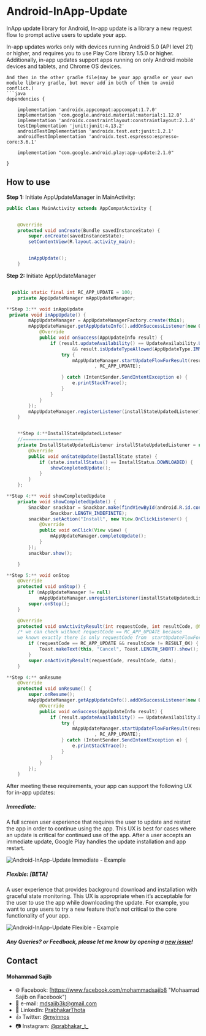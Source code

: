 
# Android-InApp-Update
InApp update library for Android, In-app update is a library a new request flow to prompt active users to update your app.

In-app updates works only with devices running Android 5.0 (API level 21) or higher, and requires you to use Play Core library 1.5.0 or higher. Additionally, in-app updates support apps running on only Android mobile devices and tablets, and Chrome OS devices.
  

```
And then in the other gradle file(may be your app gradle or your own module library gradle, but never add in both of them to avoid conflict.)
```java
dependencies {

    implementation 'androidx.appcompat:appcompat:1.7.0'
    implementation 'com.google.android.material:material:1.12.0'
    implementation 'androidx.constraintlayout:constraintlayout:2.1.4'
    testImplementation 'junit:junit:4.13.2'
    androidTestImplementation 'androidx.test.ext:junit:1.2.1'
    androidTestImplementation 'androidx.test.espresso:espresso-core:3.6.1'

    implementation "com.google.android.play:app-update:2.1.0"

}
```          
How to use
-----
**Step 1:** Initiate AppUpdateManager in MainActivity:
```java
public class MainActivity extends AppCompatActivity {


    @Override
    protected void onCreate(Bundle savedInstanceState) {
        super.onCreate(savedInstanceState);
        setContentView(R.layout.activity_main);


        inAppUpdate();
    }
```
**Step 2:** Initiate AppUpdateManager
```java

  public static final int RC_APP_UPDATE = 100;
    private AppUpdateManager mAppUpdateManager;

**Step 3:** void inAppUpdate
 private void inAppUpdate() {
        mAppUpdateManager = AppUpdateManagerFactory.create(this);
        mAppUpdateManager.getAppUpdateInfo().addOnSuccessListener(new OnSuccessListener<AppUpdateInfo>() {
            @Override
            public void onSuccess(AppUpdateInfo result) {
                if (result.updateAvailability() == UpdateAvailability.UPDATE_AVAILABLE
                        && result.isUpdateTypeAllowed(AppUpdateType.IMMEDIATE)) {
                    try {
                        mAppUpdateManager.startUpdateFlowForResult(result, AppUpdateType.IMMEDIATE, MainActivity.this
                                , RC_APP_UPDATE);

                    } catch (IntentSender.SendIntentException e) {
                        e.printStackTrace();
                    }
                }
            }
        });
        mAppUpdateManager.registerListener(installStateUpdatedListener);
    }


    **Step 4:**InstallStateUpdatedListener
    //======================
    private InstallStateUpdatedListener installStateUpdatedListener = new InstallStateUpdatedListener() {
        @Override
        public void onStateUpdate(InstallState state) {
            if (state.installStatus() == InstallStatus.DOWNLOADED) {
                showCompletedUpdate();
            }
        }
    };

**Step 4:** void showCompletedUpdate
    private void showCompletedUpdate() {
        Snackbar snackbar = Snackbar.make(findViewById(android.R.id.content), "New app is ready!",
                Snackbar.LENGTH_INDEFINITE);
        snackbar.setAction("Install", new View.OnClickListener() {
            @Override
            public void onClick(View view) {
                mAppUpdateManager.completeUpdate();
            }
        });
        snackbar.show();

    }

**Step 5:** void onStop
    @Override
    protected void onStop() {
        if (mAppUpdateManager != null)
            mAppUpdateManager.unregisterListener(installStateUpdatedListener);
        super.onStop();
    }

    @Override
    protected void onActivityResult(int requestCode, int resultCode, @Nullable Intent data) {
    /* we can check without requestCode == RC_APP_UPDATE because
    we known exactly there is only requestCode from  startUpdateFlowForResult() */
        if (requestCode == RC_APP_UPDATE && resultCode != RESULT_OK) {
            Toast.makeText(this, "Cancel", Toast.LENGTH_SHORT).show();
        }
        super.onActivityResult(requestCode, resultCode, data);
    }

**Step 4:** onResume
    @Override
    protected void onResume() {
        super.onResume();
        mAppUpdateManager.getAppUpdateInfo().addOnSuccessListener(new OnSuccessListener<AppUpdateInfo>() {
            @Override
            public void onSuccess(AppUpdateInfo result) {
                if (result.updateAvailability() == UpdateAvailability.DEVELOPER_TRIGGERED_UPDATE_IN_PROGRESS) {
                    try {
                        mAppUpdateManager.startUpdateFlowForResult(result, AppUpdateType.IMMEDIATE, MainActivity.this
                                , RC_APP_UPDATE);
                    } catch (IntentSender.SendIntentException e) {
                        e.printStackTrace();
                    }
                }
            }
        });
    }
```

After meeting these requirements, your app can support the following UX for in-app updates:

##### Immediate:
A full screen user experience that requires the user to update and restart the app in order to continue using the app. This UX is best for cases where an update is critical for continued use of the app. After a user accepts an immediate update, Google Play handles the update installation and app restart.

![Android-InApp-Update Immediate - Example](https://developer.android.com/images/app-bundle/immediate_flow.png)
##### Flexible: [BETA]
A user experience that provides background download and installation with graceful state monitoring. This UX is appropriate when it’s acceptable for the user to use the app while downloading the update. For example, you want to urge users to try a new feature that’s not critical to the core functionality of your app.

![Android-InApp-Update Flexible - Example](https://developer.android.com/images/app-bundle/flexible_flow.png)
##### Any Queries? or Feedback, please let me know by opening a [new issue](https://github.com/Mohammed-Sajib/In_app_updates)!

## Contact
#### Mohammad Sajib
* :globe_with_meridians: Facebook: [https://www.facebook.com/mohammadsajib8 "Mohaamad Sajib on Facebook")
* :email: e-mail: mdsajib3k@gmail.com
* :mag_right: LinkedIn: [PrabhakarThota](https://www.linkedin.com/in/mohammad-sajib0/ "Mohaamad Sajib on LinkedIn")
* :thumbsup: Twitter: [@myinnos](https://twitter.com/tech_miui "Mohaamad Sajib on twitter")    
* :camera: Instagram: [@prabhakar_t_](https://www.instagram.com/mohammad_sajib0/ "Mohaamad Sajib on Instagram")   

